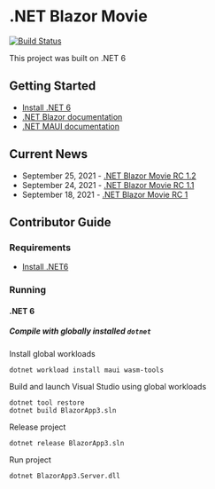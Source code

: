 # .NET Blazor Movie
[![Build Status](https://github.com/Thuyen21/Blazor-Movie-/actions/workflows/format.yml/badge.svg)](https://github.com/Thuyen21/Blazor-Movie-/actions/workflows/format.yml/badge.svg)

This project was built on .NET 6

## Getting Started ##

* [Install .NET 6](https://dotnet.microsoft.com/download/dotnet/6.0/)
* [.NET Blazor documentation](https://docs.microsoft.com/en-us/aspnet/core/blazor/?view=aspnetcore-6.0/)
* [.NET MAUI documentation](https://docs.microsoft.com/dotnet/maui)

## Current News ##

* September 25, 2021 - [.NET Blazor Movie RC 1.2](https://github.com/Thuyen21/Blazor-Movie-/tree/rc.1.2)
* September 24, 2021 - [.NET Blazor Movie RC 1.1](https://github.com/Thuyen21/Blazor-Movie-/tree/RC1.1)
* September 18, 2021 - [.NET Blazor Movie RC 1](https://github.com/Thuyen21/Blazor-Movie-/tree/Rc1/)

## Contributor Guide ##

### Requirements ###

- [Install .NET6](https://dotnet.microsoft.com/download/dotnet/6.0)

### Running

#### .NET 6

##### Compile with globally installed `dotnet`

Install global workloads

```dotnetcli
dotnet workload install maui wasm-tools
```
Build and launch Visual Studio using global workloads

```dotnetcli
dotnet tool restore
dotnet build BlazorApp3.sln
```

Release project

```dotnetcli
dotnet release BlazorApp3.sln
```
Run project

```dotnetcli
dotnet BlazorApp3.Server.dll
```
